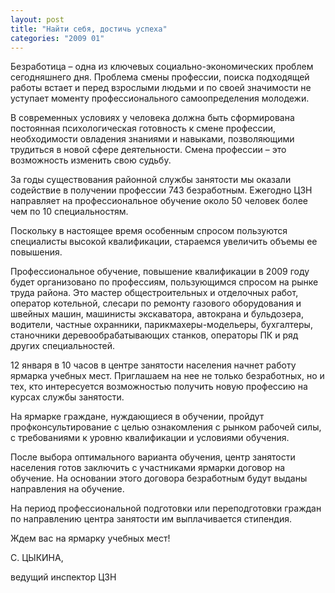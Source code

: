 ```yaml
---
layout: post
title: "Найти себя, достичь успеха"
categories: "2009 01"
---
```


Безработица – одна из ключевых социально-экономических проблем сегодняшнего дня. Проблема смены профессии, поиска подходящей работы встает и перед взрослыми людьми и по своей значимости не уступает моменту профессионального самоопределения молодежи.

В современных условиях у человека должна быть сформирована постоянная психологическая готовность к смене профессии, необходимости овладения знаниями и навыками, позволяющими трудиться в новой сфере деятельности. Смена профессии – это возможность изменить свою судьбу.

За годы существования районной службы занятости мы оказали содействие в получении профессии 743 безработным. Ежегодно ЦЗН направляет на профессиональное обучение около 50 человек более чем по 10 специальностям.

Поскольку в настоящее время особенным спросом пользуются специалисты высокой квалификации, стараемся увеличить объемы ее повышения.

Профессиональное обучение, повышение квалификации в 2009 году будет организовано по профессиям, пользующимся спросом на рынке труда района. Это мастер общестроительных и отделочных работ, оператор котельной, слесари по ремонту газового оборудования и швейных машин, машинисты экскаватора, автокрана и бульдозера, водители, частные охранники, парикмахеры-модельеры, бухгалтеры, станочники деревообрабатывающих станков, операторы ПК и ряд других специальностей.

12 января в 10 часов в центре занятости населения начнет работу ярмарка учебных мест. Приглашаем на нее не только безработных, но и тех, кто интересуется возможностью получить новую профессию на курсах службы занятости.

На ярмарке граждане, нуждающиеся в обучении, пройдут профконсультирование с целью ознакомления  с рынком рабочей силы, с требованиями к уровню квалификации и условиями обучения.

После выбора оптимального варианта обучения, центр занятости населения готов заключить с участниками ярмарки договор на обучение. На основании этого договора безработным будут выданы направления на обучение.

На период профессиональной подготовки или переподготовки  граждан по направлению центра занятости им выплачивается стипендия.

Ждем вас на ярмарку учебных мест!

С. ЦЫКИНА,

ведущий инспектор ЦЗН


